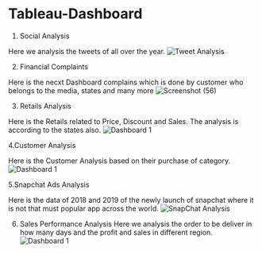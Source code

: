 # Tableau-Dashboard
1. Social Analysis 

Here we analysis the tweets of all over the year.
![Tweet Analysis](https://user-images.githubusercontent.com/65023775/189179376-49242879-f43b-40d6-a475-a66e7484dbf2.png)


2. Financial Complaints

Here is the necxt Dashboard complains which is done by customer who belongs to the media, states and many more 
![Screenshot (56)](https://user-images.githubusercontent.com/65023775/189240668-f11b3727-567b-45ec-b544-5f7f94ea0ee5.png)

3. Retails Analysis 

Here is the Retails related to Price, Discount and Sales. The analysis is according to the states also.
![Dashboard 1](https://user-images.githubusercontent.com/65023775/189491610-8d77aa7a-ea38-41a1-b5c1-cd3464d09be6.png)

4.Customer Analysis 

Here is the Customer Analysis based on their purchase of category.
![Dashboard 1](https://user-images.githubusercontent.com/65023775/189518575-3030e264-0026-472e-90e6-c4cb37b8e026.png)

5.Snapchat Ads Analysis 

Here is the data of 2018 and 2019 of the newly launch of snapchat where it is not that must popular app across the world.
![SnapChat Analysis](https://user-images.githubusercontent.com/65023775/189762106-04497de5-46da-4fa1-8536-ff2aaacb730a.png)

6. Sales Performance Analysis 
Here we analysis the order to be deliver in how many days and the profit and sales in different region.
![Dashboard 1](https://user-images.githubusercontent.com/65023775/193250732-20b08505-0563-45ba-8576-dda5b6fe8d0d.png)


